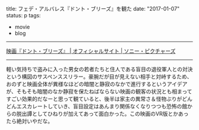 title: フェデ・アルバレス『ドント・ブリーズ』を観た
date: "2017-01-07"
status: p
tags:
- movie
- blog
---

[映画『ドント・ブリーズ』 \| オフィシャルサイト \| ソニー・ピクチャーズ](http://www.dont-breathe.jp/)

---

軽い気持ちで盗みに入った男女の若者たちと住人である盲目の退役軍人との対決という構図のサスペンススリラー。豪腕だが目が見えない相手と対峙するため、おのずと映画全体が異様なほどの暗闇と静寂のなかで進行するというアイデアが、そもそも暗闇のなか静寂を保たねばならない映画の観客の状況とも相まってすごい効果的だなーと思って観ていると、後半は家主の異常さ＆怪物ぶりがどんどんエスカレートしていき、盲目設定はあんまり関係なくなりつつも恐怖の館からの脱出譚としてひねりが加えてあって面白かった。この映画のVR版とかあったら絶対いやだな。
